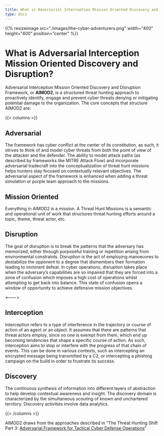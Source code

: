 ```yaml
---
title: What is Adversarial Interception Mission Oriented Discovery and Disruption?
type: docs
---
```


{{% resizeimage src="./images/the-cyber-adventurers.png" width="400" height="400" position="center" %}}


# What is Adversarial Interception Mission Oriented Discovery and Disruption?

Adversarial Interception Mission Oriented Discovery and Disruption Framework, or **AIMOD2**, is a structured threat hunting approach to proactively identify, engage and prevent cyber threats denying or mitigating potential damage to the organization. The core concepts that structure AIMOD2 are:

{{< columns >}}

## Adversarial

The framework has cyber conflict at the center of its constitution, as such, it strives to think of and model cyber threats from both the point of view of the attacker and the defender. The ability to model attack paths (as described by frameworks like MITRE Attack Flow) and incorporate adversarial tradecraft into the conceptualization of threat hunt missions helps hunters stay focused on contextually relevant objectives. The adversarial aspect of the framework is enhanced when adding a threat simulation or purple team approach to the missions.

## Mission Oriented

Everything in AIMOD2 is a mission. A Threat Hunt Missions is a semantic and operational unit of work that structures threat hunting efforts around a topic, theme, threat actor, etc.

## Disruption

The goal of disruption is to break the patterns that the adversary has memorized, either through purposeful training or repetition arising from environmental constraints. Disruption is the act of employing manoeuvres to destabilize the opponent to a degree that dismembers their formation leading to imminent defeat. In cyber operations, disruption takes place when the adversary’s capabilities are so impaired that they are forced into a zone of confusion which imposes a high cost of operations whilst attempting to get back into balance. This state of confusion opens a window of opportunity to achieve defensive mission objectives.

<--->

## Interception

Interception refers to a type of interference in the trajectory or course of action of an agent or an object. It assumes that there are patterns that threat actors employ, since no one is exempt from them, which end up becoming tendencies that shape a specific course of action. As such, interception aims to stop or interfere with the progress of that chain of events. This can be done in various contexts, such as intercepting an encrypted message being transmitted by a C2, or intercepting a phishing campaign on the build in order to frustrate its success.

## Discovery

The continuous synthesis of information into different layers of abstraction to help develop contextual awareness and insight. The discovery domain is characterized by the simultaneous scouting of known and unchartered territory. Discovery activities involve data analytics.

{{< /columns >}}

AIMOD2 draws from the approaches described in "The Threat Hunting Shift Part 3: [Adversarial Framework for Tactical Cyber Defense Operations](https://threathunterz.com/posts/threat-hunting/the-way-of-the-intercepting-fist-part-3/)"
